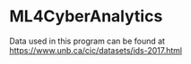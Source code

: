 # ML4CyberAnalytics

Data used in this program can be found at https://www.unb.ca/cic/datasets/ids-2017.html
